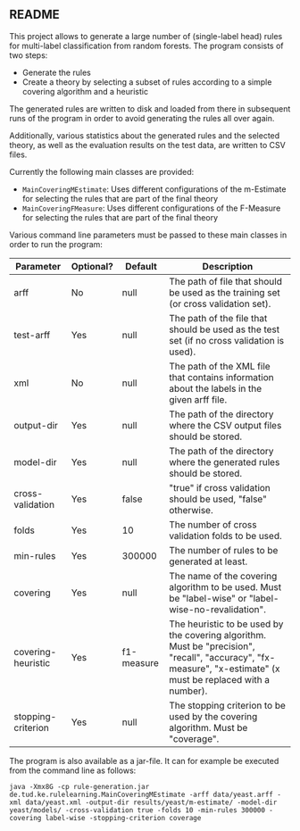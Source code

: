 ## README

This project allows to generate a large number of (single-label head) rules for multi-label classification from random forests. The program consists of two steps:

- Generate the rules
- Create a theory by selecting a subset of rules according to a simple covering algorithm and a heuristic

The generated rules are written to disk and loaded from there in subsequent runs of the program in order to avoid generating the rules all over again.

Additionally, various statistics about the generated rules and the selected theory, as well as the evaluation results on the test data, are written to CSV files.

Currently the following main classes are provided:

- `MainCoveringMEstimate`:  Uses different configurations of the m-Estimate for selecting the rules that are part of the final theory
- `MainCoveringFMeasure`: Uses different configurations of the F-Measure for selecting the rules that are part of the final theory

Various command line parameters must be passed to these main classes in order to run the program:

| Parameter          | Optional? | Default    | Description                                                                                                                                                   |
|--------------------|-----------|------------|---------------------------------------------------------------------------------------------------------------------------------------------------------------|
| arff               |  No       | null       | The path of file that should be used as the training set (or cross validation set).                                                                           |
| test-arff          |  Yes      | null       | The path of the file that should be used as the test set (if no cross validation is used).                                                                    |
| xml                | No        | null       | The path of the XML file that contains information about the labels in the given arff file.                                                                   |
| output-dir         | Yes       | null       |  The path of the directory where the CSV output files should be stored.                                                                                       |
| model-dir          | Yes       | null       | The path of the directory where the generated rules should be stored.                                                                                         |
| cross-validation   | Yes       | false      | "true" if cross validation should be used, "false" otherwise.                                                                                                 |
| folds              | Yes       | 10         | The number of cross validation folds to be used.                                                                                                              |
|  min-rules         | Yes       | 300000     | The number of rules to be generated at least.                                                                                                                 |
| covering           | Yes       | null       | The name of the covering algorithm to be used. Must be "label-wise" or "label-wise-no-revalidation".                                                          |
| covering-heuristic | Yes       | f1-measure | The heuristic to be used by the covering algorithm. Must be "precision", "recall", "accuracy", "fx-measure", "x-estimate" (x must be replaced with a number). |
| stopping-criterion | Yes       | null       | The stopping criterion to be used by the covering algorithm. Must be "coverage".                                                                              |

The program is also available as a jar-file. It can for example be executed from the command line as follows:

```
java -Xmx8G -cp rule-generation.jar de.tud.ke.rulelearning.MainCoveringMEstimate -arff data/yeast.arff -xml data/yeast.xml -output-dir results/yeast/m-estimate/ -model-dir yeast/models/ -cross-validation true -folds 10 -min-rules 300000 -covering label-wise -stopping-criterion coverage
```
